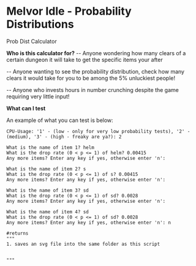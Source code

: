 # Melvor Idle - Probability Distributions
Prob Dist Calculator

**Who is this calculator for?**
-- Anyone wondering how many clears of a certain dungeon it will take to get the specific items your after

-- Anyone wanting to see the probability distribution, check how many clears it would take for you to be among the 5% unluckiest people!

-- Anyone who invests hours in number crunching despite the game requiring very little input!

**What can I test**

An example of what you can test is below:

```python3
CPU-Usage: '1' - (low - only for very low probability tests), '2' - (medium), '3' - (high - freaky are ya?): 2

What is the name of item 1? helm
What is the drop rate (0 < p <= 1) of helm? 0.00415
Any more items? Enter any key if yes, otherwise enter 'n': 

What is the name of item 2? s
What is the drop rate (0 < p <= 1) of s? 0.00415
Any more items? Enter any key if yes, otherwise enter 'n': 

What is the name of item 3? sd
What is the drop rate (0 < p <= 1) of sd? 0.0028
Any more items? Enter any key if yes, otherwise enter 'n': 

What is the name of item 4? sd
What is the drop rate (0 < p <= 1) of sd? 0.0028
Any more items? Enter any key if yes, otherwise enter 'n': n

#returns
"""
1. saves an svg file into the same folder as this script


"""
```
